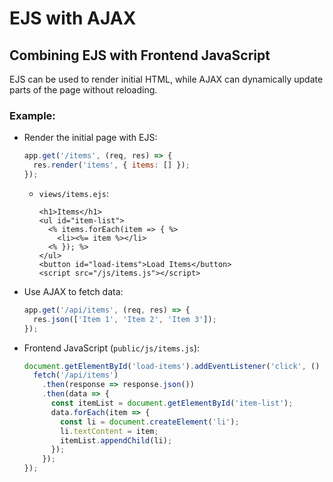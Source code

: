 # EJS with AJAX

## Combining EJS with Frontend JavaScript
EJS can be used to render initial HTML, while AJAX can dynamically update parts of the page without reloading.

### Example:
- Render the initial page with EJS:
  ```javascript
  app.get('/items', (req, res) => {
    res.render('items', { items: [] });
  });
  ```

  - `views/items.ejs`:
    ```ejs
    <h1>Items</h1>
    <ul id="item-list">
      <% items.forEach(item => { %>
        <li><%= item %></li>
      <% }); %>
    </ul>
    <button id="load-items">Load Items</button>
    <script src="/js/items.js"></script>
    ```

- Use AJAX to fetch data:
  ```javascript
  app.get('/api/items', (req, res) => {
    res.json(['Item 1', 'Item 2', 'Item 3']);
  });
  ```

- Frontend JavaScript (`public/js/items.js`):
  ```javascript
  document.getElementById('load-items').addEventListener('click', () => {
    fetch('/api/items')
      .then(response => response.json())
      .then(data => {
        const itemList = document.getElementById('item-list');
        data.forEach(item => {
          const li = document.createElement('li');
          li.textContent = item;
          itemList.appendChild(li);
        });
      });
  });
  ```
